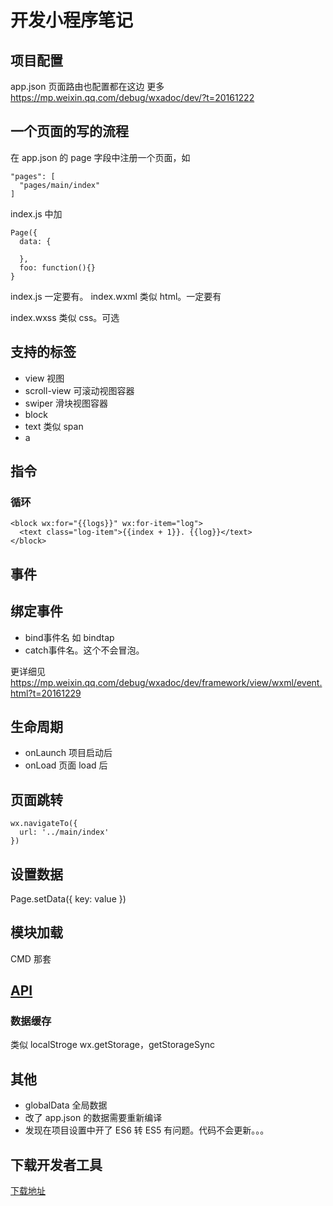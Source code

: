 # 开发小程序笔记
## 项目配置
app.json 页面路由也配置都在这边
更多 https://mp.weixin.qq.com/debug/wxadoc/dev/?t=20161222

## 一个页面的写的流程
在 app.json 的 page 字段中注册一个页面，如

```
"pages": [
  "pages/main/index"
]
```

index.js 中加
```
Page({
  data: {
    
  },
  foo: function(){}
}
```

index.js 一定要有。
index.wxml 类似 html。一定要有

index.wxss 类似 css。可选

## 支持的标签
* view 视图
* scroll-view 可滚动视图容器
* swiper  滑块视图容器
* block
* text 类似 span
* a

## 指令
### 循环
```
<block wx:for="{{logs}}" wx:for-item="log">
  <text class="log-item">{{index + 1}}. {{log}}</text>
</block>
```

## 事件
## 绑定事件
* bind事件名 如 bindtap
* catch事件名。这个不会冒泡。

更详细见 https://mp.weixin.qq.com/debug/wxadoc/dev/framework/view/wxml/event.html?t=20161229 

## 生命周期
* onLaunch 项目启动后
* onLoad 页面 load 后

## 页面跳转
```
wx.navigateTo({
  url: '../main/index'
})
```

## 设置数据
Page.setData({
  key: value
})

## 模块加载
CMD 那套

## [API](https://mp.weixin.qq.com/debug/wxadoc/dev/api/)
### 数据缓存
类似 localStroge
wx.getStorage，getStorageSync

## 其他
* globalData 全局数据
* 改了 app.json 的数据需要重新编译
* 发现在项目设置中开了 ES6 转 ES5 有问题。代码不会更新。。。


## 下载开发者工具
[下载地址](https://mp.weixin.qq.com/debug/wxadoc/dev/devtools/download.html?t=20161222)